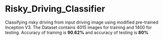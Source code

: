 # Risky_Driving_Classifier
Classifying risky driving from input driving image using modified pre-trained Inception V3. The Dataset contains 4015 images for training and 1400 for testing. Accuracy of training is **90.62%** and accuracy of testing is **80%**
